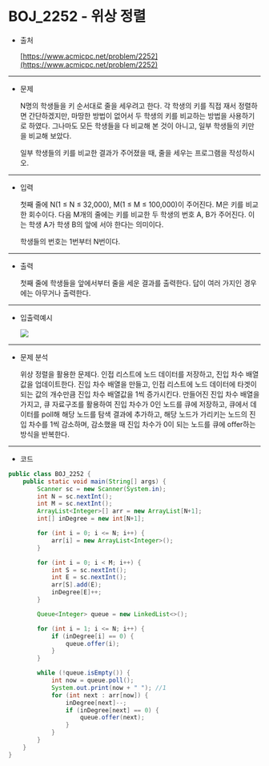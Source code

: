 # BOJ_2252 - 위상 정렬

-   출처
    
    [https://www.acmicpc.net/problem/2252](https://www.acmicpc.net/problem/2252)
  
---

-   문제
    
    N명의 학생들을 키 순서대로 줄을 세우려고 한다. 각 학생의 키를 직접 재서 정렬하면 간단하겠지만, 마땅한 방법이 없어서 두 학생의 키를 비교하는 방법을 사용하기로 하였다. 그나마도 모든 학생들을 다 비교해 본 것이 아니고, 일부 학생들의 키만을 비교해 보았다.
    
    일부 학생들의 키를 비교한 결과가 주어졌을 때, 줄을 세우는 프로그램을 작성하시오.
    
---

-   입력
    
    첫째 줄에 N(1 ≤ N ≤ 32,000), M(1 ≤ M ≤ 100,000)이 주어진다. M은 키를 비교한 회수이다. 다음 M개의 줄에는 키를 비교한 두 학생의 번호 A, B가 주어진다. 이는 학생 A가 학생 B의 앞에 서야 한다는 의미이다.
    
    학생들의 번호는 1번부터 N번이다.
    
---

-   출력
    
    첫째 줄에 학생들을 앞에서부터 줄을 세운 결과를 출력한다. 답이 여러 가지인 경우에는 아무거나 출력한다.
    
---

-   입출력예시
    
    ![](https://img1.daumcdn.net/thumb/R1280x0/?scode=mtistory2&fname=https%3A%2F%2Fblog.kakaocdn.net%2Fdn%2Fmv28Q%2FbtseyK4jhMC%2Fzrm7hnWQmmKiwCD6kvAU1K%2Fimg.png)
    
---

-   문제 분석
    
    위상 정렬을 활용한 문제다. 인접 리스트에 노드 데이터를 저장하고, 진입 차수 배열값을 업데이트한다. 진입 차수 배열을 만들고, 인접 리스트에 노드 데이터에 타겟이 되는 값의 개수만큼 진입 차수 배열값을 1씩 증가시킨다. 만들어진 진입 차수 배열을 가지고, 큐 자료구조를 활용하여 진입 차수가 0인 노드를 큐에 저장하고, 큐에서 데이터를 poll해 해당 노드를 탐색 결과에 추가하고, 해당 노드가 가리키는 노드의 진입 차수를 1씩 감소하며, 감소했을 때 진입 차수가 0이 되는 노드를 큐에 offer하는 방식을 반복한다.
    
---

-   코드
    
```java
public class BOJ_2252 {
    public static void main(String[] args) {
        Scanner sc = new Scanner(System.in);
        int N = sc.nextInt();
        int M = sc.nextInt();
        ArrayList<Integer>[] arr = new ArrayList[N+1];
        int[] inDegree = new int[N+1];

        for (int i = 0; i <= N; i++) {
            arr[i] = new ArrayList<Integer>();
        }

        for (int i = 0; i < M; i++) {
            int S = sc.nextInt();
            int E = sc.nextInt();
            arr[S].add(E);
            inDegree[E]++;
        }

        Queue<Integer> queue = new LinkedList<>();

        for (int i = 1; i <= N; i++) {
            if (inDegree[i] == 0) {
                queue.offer(i);
            }
        }

        while (!queue.isEmpty()) {
            int now = queue.poll();
            System.out.print(now + " "); //1
            for (int next : arr[now]) {
                inDegree[next]--;
                if (inDegree[next] == 0) {
                    queue.offer(next);
                }
            }
        }
    }
}
```